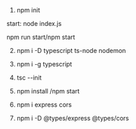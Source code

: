 
1. npm init

start: node index.js

npm run start/npm start

2. npm i -D typescript ts-node nodemon

3. npm i -g typescript

4. tsc --init

5. npm install /npm start

6. npm i express cors
7. npm i -D @types/express @types/cors